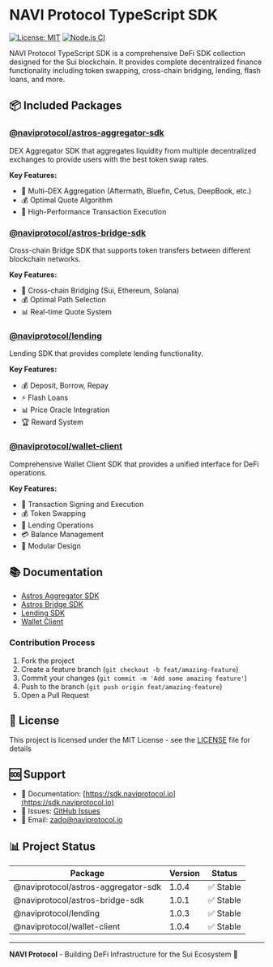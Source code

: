 # NAVI Protocol TypeScript SDK

[![License: MIT](https://img.shields.io/badge/License-MIT-yellow.svg)](https://opensource.org/licenses/MIT)
[![Node.js CI](https://github.com/naviprotocol/naviprotocol-monorepo/actions/workflows/ci.yml/badge.svg)](https://github.com/naviprotocol/naviprotocol-monorepo/actions/workflows/ci.yml)

NAVI Protocol TypeScript SDK is a comprehensive DeFi SDK collection designed for the Sui blockchain. It provides complete decentralized finance functionality including token swapping, cross-chain bridging, lending, flash loans, and more.

## 📦 Included Packages

### [@naviprotocol/astros-aggregator-sdk](./packages/astros-aggregator-sdk/)
DEX Aggregator SDK that aggregates liquidity from multiple decentralized exchanges to provide users with the best token swap rates.

**Key Features:**
- 🔄 Multi-DEX Aggregation (Aftermath, Bluefin, Cetus, DeepBook, etc.)
- 💰 Optimal Quote Algorithm
- 🚀 High-Performance Transaction Execution

### [@naviprotocol/astros-bridge-sdk](./packages/astros-bridge-sdk/)
Cross-chain Bridge SDK that supports token transfers between different blockchain networks.

**Key Features:**
- 🌉 Cross-chain Bridging (Sui, Ethereum, Solana)
- 💰 Optimal Path Selection
- 📊 Real-time Quote System

### [@naviprotocol/lending](./packages/lending/)
Lending SDK that provides complete lending functionality.

**Key Features:**
- 💰 Deposit, Borrow, Repay
- ⚡ Flash Loans
- 📊 Price Oracle Integration
- 🏆 Reward System

### [@naviprotocol/wallet-client](./packages/wallet-client/)
Comprehensive Wallet Client SDK that provides a unified interface for DeFi operations.

**Key Features:**
- 🔐 Transaction Signing and Execution
- 💰 Token Swapping
- 🏦 Lending Operations
- 💳 Balance Management
- 🔄 Modular Design

## 📚 Documentation

- [Astros Aggregator SDK](http://sdk.naviprotocol.io/swap)
- [Astros Bridge SDK](http://sdk.naviprotocol.io/bridge)
- [Lending SDK](http://sdk.naviprotocol.io/lending)
- [Wallet Client](http://sdk.naviprotocol.io/wallet-client)


### Contribution Process

1. Fork the project
2. Create a feature branch (`git checkout -b feat/amazing-feature`)
3. Commit your changes (`git commit -m 'Add some amazing feature'`)
4. Push to the branch (`git push origin feat/amazing-feature`)
5. Open a Pull Request

## 📄 License

This project is licensed under the MIT License - see the [LICENSE](./LICENSE) file for details

## 🆘 Support

- 📖 Documentation: [https://sdk.naviprotocol.io](https://sdk.naviprotocol.io)
- 🐛 Issues: [GitHub Issues](https://github.com/naviprotocol/naviprotocol-monorepo/issues)
- 📧 Email: zado@naviprotocol.io


## 📊 Project Status

| Package | Version | Status |
|---|---|---|
| @naviprotocol/astros-aggregator-sdk | 1.0.4 | ✅ Stable |
| @naviprotocol/astros-bridge-sdk | 1.0.1 | ✅ Stable |
| @naviprotocol/lending | 1.0.3 | ✅ Stable |
| @naviprotocol/wallet-client | 1.0.4 | ✅ Stable |

---

**NAVI Protocol** - Building DeFi Infrastructure for the Sui Ecosystem 🚀 